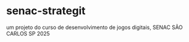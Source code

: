 # senac-strategit
um projeto do curso de desenvolvimento de jogos digitais, SENAC SÃO CARLOS SP 2025
